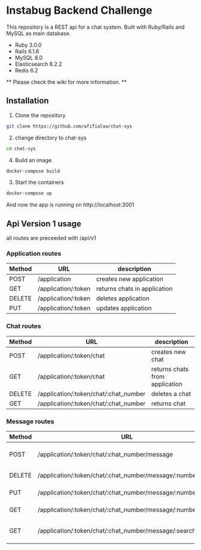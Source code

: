 # Instabug Backend Challenge

This repository is a REST api for a chat system. Built with Ruby/Rails and MySQL as main database.
* Ruby 3.0.0
* Rails 6.1.6
* MySQL 8.0
* Elasticsearch 8.2.2
* Redis 6.2

** Please check the wiki for more information. **

## Installation

1. Clone the repository
```bash
git clone https://github.com/afifialaa/chat-sys
```
2. change directory to chat-sys
```bash
cd chat-sys
```
4. Build an image.
```bash
docker-compose build
```
3. Start the containers
```bash
docker-compose up
```
And now the app is running on http://localhost:3001

## Api Version 1 usage

all routes are preceeded with /api/v1

### Application routes

| Method        | URL                  | description            |
| ------------- | -------------        |-------------           |
| POST          | /application  |creates new application  |
| GET           | /application/:token  |returns chats in application|
| DELETE        | /application/:token  |deletes application|
| PUT           | /application/:token  |updates application|

### Chat routes

| Method        | URL                  | description            |
| ------------- | -------------        |-------------           |
| POST          | /application/:token/chat  |creates new chat  |
| GET           | /application/:token/chat  |returns chats from application|
| DELETE        | /application/:token/chat/:chat_number |deletes a chat|
| GET        | /application/:token/chat/:chat_number |returns chat|

### Message routes

| Method        | URL                  | description            |
| ------------- | -------------        |-------------           |
| POST          | /application/:token/chat/:chat_number/message  |creates new message  |
| DELETE           | /application/:token/chat/:chat_number/message/:number  |deletes message|
| PUT           | /application/:token/chat/:chat_number/message/:number  |updates message|
| GET           | /application/:token/chat/:chat_number/message/:number  |returns a message|
| GET           | /application/:token/chat/:chat_number/message/:search/:query  |return matching messages|
